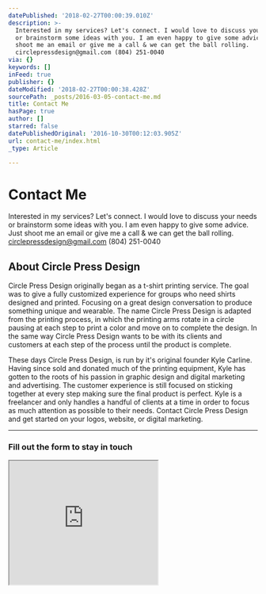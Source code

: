 ```yaml
---
datePublished: '2018-02-27T00:00:39.010Z'
description: >-
  Interested in my services? Let's connect. I would love to discuss your needs
  or brainstorm some ideas with you. I am even happy to give some advice. Just
  shoot me an email or give me a call & we can get the ball rolling.
  circlepressdesign@gmail.com (804) 251-0040
via: {}
keywords: []
inFeed: true
publisher: {}
dateModified: '2018-02-27T00:00:38.428Z'
sourcePath: _posts/2016-03-05-contact-me.md
title: Contact Me
hasPage: true
author: []
starred: false
datePublishedOriginal: '2016-10-30T00:12:03.905Z'
url: contact-me/index.html
_type: Article

---
```

# Contact Me

Interested in my services? Let's connect. I would love to discuss your needs or brainstorm some ideas with you. I am even happy to give some advice. Just shoot me an email or give me a call & we can get the ball rolling. circlepressdesign@gmail.com (804) 251-0040

## About Circle Press Design

Circle Press Design originally began as a t-shirt printing service. The goal was to give a fully customized experience for groups who need shirts designed and printed. Focusing on a great design conversation to produce something unique and wearable. The name Circle Press Design is adapted from the printing process, in which the printing arms rotate in a circle pausing at each step to print a color and move on to complete the design. In the same way Circle Press Design wants to be with its clients and customers at each step of the process until the product is complete.

These days Circle Press Design, is run by it's original founder Kyle Carline. Having since sold and donated much of the printing equipment, Kyle has gotten to the roots of his passion in graphic design and digital marketing and advertising. The customer experience is still focused on sticking together at every step making sure the final product is perfect. Kyle is a freelancer and only handles a handful of clients at a time in order to focus as much attention as possible to their needs. Contact Circle Press Design and get started on your logos, website, or digital marketing.

---

### Fill out the form to stay in touch

<iframe src="https://the-grid.github.io/ed-userhtml/?g=eJy1VG1P2zAQ_t5fYQJSU4kkGwi29U2bNKptVAytexPTPjj2JbFw7GA7lIL47zsnbQcCNjYJS1Fyl-eeOz--89AyIyo37myFXLO6BOV6sQHKF2FWK-aEVmHvqkNwbYXBpi30vBAcgl7MpGCnd0BLYOzgwiHI6TyXEPYGzc_r5XvF9FgWj73J4Z9hsqp8aN1CwriT1s5pddVJKTvNja4Vj5iW2vTJJuz7Neik2nAwkaFc1LZP9qqLQWeJSSWGDToV5VyovE-e40-yu-MRvoqISpGrPmEoEJiljwPThvrC-0RpBYMOF7aSdNEnQkmhIEql9qyZVi6y4hKQd99TXqPLlOTeYv9YJqrv4GaZz562TKGq2t1fZ9asfxL15RMVu9MWiz3RtsKwUVfREkaBrdNSuMjpKNcamzGyBYALENTurUVBSYUMiFtUvw3MyqDQEnc3Cg5an4GzWhjgYzJMzdg_t3kyYazznyuupoVvU008hhx50EM0kv6VZUrvkjREBM1mFJaxrQABERy_V_M7nqH0pARSVxvDpMVjDYkXzo9UM1vEGjYKCucq20-S-aXhsVCoMVWcSjybBs2po1Gl5SITUgbjm3P5OJLK6FJYWHO8ltSBdf9DNS-om-dRBo4VD9N4iZhWKF9rf_k0JSPSXfG2zrjtlpjpMikpM9omNnlzmC1YOi-nZycKZtMP3-eTPWCX-zR_P3s1Md8uj-dOTtkRzQ53v744n50xsX8yOXyXwAWw7jpt050jsrpwY2_bH937O7X7E-M8IsYpOjhH_FRYBwpMuIzobhMgozFp706IKwMe9hYyWksX9hp3o0m43vA2ucLTd4XmfdI9_jj7jCSp5jhlCuZkgune4rmGPm_vure8lGNXgAoN2Aq30aT0-9GoktR52J3VjIG1G0i1wvTWoYz6_GCMNjcDG0fYPfAvH9jYcYk0NG-jMfv6BH8Bqfg_Dw" height="250" style=""></iframe>